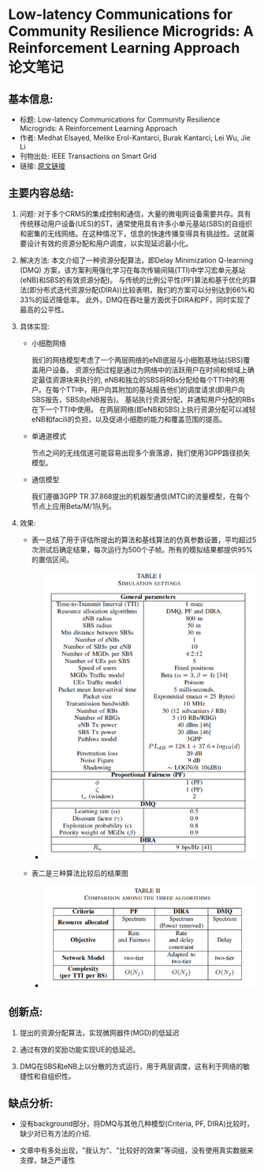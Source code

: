 # Low-latency Communications for Community Resilience Microgrids: A Reinforcement Learning Approach 论文笔记 

## 基本信息: 

+ 标题: Low-latency Communications for Community Resilience Microgrids: A Reinforcement Learning Approach
+ 作者: Medhat Elsayed, Melike Erol-Kantarci, Burak Kantarci, Lei Wu, Jie Li
+ 刊物出处: IEEE Transactions on Smart Grid
+ 链接: [原文链接](https://www.researchgate.net/publication/334454684_Low-latency_Communications_for_Community_Resilience_Microgrids_A_Reinforcement_Learning_Approach)

## 主要内容总结:

1. 问题: 对于多个CRMS的集成控制和通信，大量的微电网设备需要共存。具有传统移动用户设备(UES)的ST，通常使用具有许多小单元基站(SBS)的自组织和密集的无线网络。在这种情况下，信息的快速传播变得具有挑战性。这就需要设计有效的资源分配和用户调度，以实现延迟最小化。

2. 解决方法: 本文介绍了一种资源分配算法，即Delay Minimization Q-learning (DMQ) 方案，该方案利用强化学习在每次传输间隔(TTI)中学习宏单元基站(eNB)和SBS的有效资源分配)。 与传统的比例公平性(PF)算法和基于优化的算法(即分布式迭代资源分配(DIRA))比较表明，我们的方案可以分别达到66%和33%的延迟降低率。 此外，DMQ在吞吐量方面优于DIRA和PF，同时实现了最高的公平性。
    
3. 具体实现: 
    + 小细胞网络
    
        我们的网络模型考虑了一个两层网络的eNB底层与小细胞基地站(SBS)覆盖用户设备。 资源分配过程是通过为网络中的活跃用户在时间和频域上确定最佳资源块来执行的, eNB和独立的SBS将RBs分配给每个TTI中的用户。在每个TTI中，用户向其附加的基站报告他们的调度请求(即用户向SBS报告，SBS向eNB报告)。 基站执行资源分配，并通知用户分配的RBs在下一个TTI中使用。 在两层网络(即eNB和SBS)上执行资源分配可以减轻eNB和facili的负担，以及促进小细胞的能力和覆盖范围的提高。
    + 单通道模式

        节点之间的无线信道可能容易出现多个衰落源，我们使用3GPP路径损失模型。
    + 通信模型

        我们遵循3GPP TR 37.868提出的机器型通信(MTC)的流量模型，在每个节点上应用Beta/M/1队列。

4. 效果:

    +  表一总结了用于评估所提出的算法和基线算法的仿真参数设置，平均超过5次测试后确定结果，每次运行为500个子帧。所有的模拟结果都提供95%的置信区间。
        - ![table1](assert/table1.png)

    + 表二是三种算法比较后的结果图

        - ![table2](assert/table2.png)
## 创新点:

1. 提出的资源分配算法，实现微网器件(MGD)的低延迟

2. 通过有效的奖励功能实现UE的低延迟。

3. DMQ在SBS和eNB上以分散的方式运行，用于两层调度，这有利于网络的敏捷性和自组织性。

## 缺点分析:

+ 没有background部分，将DMQ与其他几种模型(Criteria, PF, DIRA)比较时，缺少对已有方法的介绍.

+ 文章中有多处出现，"我认为"、"比较好的效果"等词组，没有使用真实数据来支撑，缺乏严谨性



